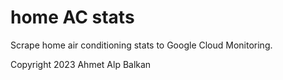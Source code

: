 # home AC stats

Scrape home air conditioning stats to Google Cloud Monitoring.

Copyright 2023 Ahmet Alp Balkan
